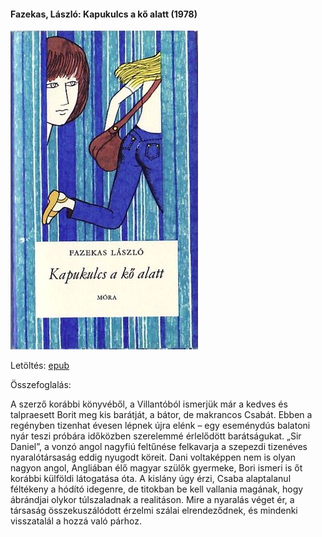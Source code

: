#### <a name="id_1271">Fazekas, László: Kapukulcs a kő alatt (1978)</a>
<img src="https://github.com/BercziSandor/calibre_lib/raw/main/Fazekas%2C%20Laszlo/Kapukulcs%20a%20ko%20alatt%20%281271%29/cover.jpg" alt="cover" width="300"/>

Letöltés: [epub](https://github.com/BercziSandor/calibre_lib/raw/main/Fazekas%2C%20Laszlo/Kapukulcs%20a%20ko%20alatt%20%281271%29/Kapukulcs%20a%20ko%20alatt%20-%20Fazekas%2C%20Laszlo.epub)

Összefoglalás:
<div>
<p>A szerző korábbi könyvéből, a Villantóból ismerjük már a kedves és talpraesett Borit meg kis barátját, a bátor, de makrancos Csabát. Ebben a regényben tizenhat évesen lépnek újra elénk – egy eseménydús balatoni nyár teszi próbára időközben szerelemmé érlelődött barátságukat. „Sir Daniel”, a vonzó angol nagyfiú feltűnése felkavarja a szepezdi tizenéves nyaralótársaság eddig nyugodt köreit. Dani voltaképpen nem is olyan nagyon angol, Angliában élő magyar szülők gyermeke, Bori ismeri is őt korábbi külföldi látogatása óta. A kislány úgy érzi, Csaba alaptalanul féltékeny a hódító idegenre, de titokban be kell vallania magának, hogy ábrándjai olykor túlszaladnak a realitáson. Mire a nyaralás véget ér, a társaság összekuszálódott érzelmi szálai elrendeződnek, és mindenki visszatalál a hozzá való párhoz.</p></div>

